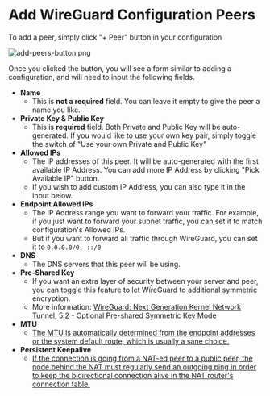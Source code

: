 # Add WireGuard Configuration Peers

To add a peer, simply click "+ Peer" button in your configuration

![add-peers-button.png](https://wgdashboard-resources.tor1.cdn.digitaloceanspaces.com/Documentation%20Images/user-guides/add-peers-button.png)

Once you clicked the button, you will see a form similar to adding a configuration, and will need to input the following fields.

- **Name**
  - This is **not a required** field. You can leave it empty to give the peer a name you like.
- **Private Key & Public Key**
  - This is **required** field. Both Private and Public Key will be auto-generated. If you would like to use your own key pair, simply toggle the switch of "Use your own Private and Public Key"
- **Allowed IPs**
  - The IP addresses of this peer. It will be auto-generated with the first available IP Address. You can add more IP Address by clicking "Pick Available IP" button.
  - If you wish to add custom IP Address, you can also type it in the input below.
- **Endpoint Allowed IPs**
  - The IP Address range you want to forward your traffic. For example, if you just want to forward your subnet traffic, you can set it to match configuration's Allowed IPs. 
  - But if you want to forward all traffic through WireGuard, you can set it to `0.0.0.0/0, ::/0`
- **DNS**
  - The DNS servers that this peer will be using.
- **Pre-Shared Key**
  - If you want an extra layer of security between your server and peer, you can toggle this feature to let WireGuard to additional symmetric encryption. 
  - More information: [WireGuard: Next Generation Kernel Network Tunnel, 5.2 - Optional Pre-shared Symmetric Key Mode](https://www.wireguard.com/papers/wireguard.pdf)
- **MTU**
  - [The MTU is automatically determined from the endpoint addresses or the system default route, which is usually a sane choice.](https://github.com/pirate/wireguard-docs?tab=readme-ov-file#MTU)
- **Persistent Keepalive**
  - [If the connection is going from a NAT-ed peer to a public peer, the node behind the NAT must regularly send an outgoing ping in order to keep the bidirectional connection alive in the NAT router's connection table.](https://github.com/pirate/wireguard-docs?tab=readme-ov-file#persistentkeepalive)